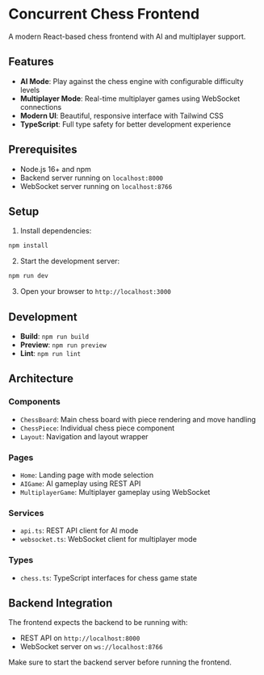 # Concurrent Chess Frontend

A modern React-based chess frontend with AI and multiplayer support.

## Features

- **AI Mode**: Play against the chess engine with configurable difficulty levels
- **Multiplayer Mode**: Real-time multiplayer games using WebSocket connections
- **Modern UI**: Beautiful, responsive interface with Tailwind CSS
- **TypeScript**: Full type safety for better development experience

## Prerequisites

- Node.js 16+ and npm
- Backend server running on `localhost:8000`
- WebSocket server running on `localhost:8766`

## Setup

1. Install dependencies:
```bash
npm install
```

2. Start the development server:
```bash
npm run dev
```

3. Open your browser to `http://localhost:3000`

## Development

- **Build**: `npm run build`
- **Preview**: `npm run preview`
- **Lint**: `npm run lint`

## Architecture

### Components
- `ChessBoard`: Main chess board with piece rendering and move handling
- `ChessPiece`: Individual chess piece component
- `Layout`: Navigation and layout wrapper

### Pages
- `Home`: Landing page with mode selection
- `AIGame`: AI gameplay using REST API
- `MultiplayerGame`: Multiplayer gameplay using WebSocket

### Services
- `api.ts`: REST API client for AI mode
- `websocket.ts`: WebSocket client for multiplayer mode

### Types
- `chess.ts`: TypeScript interfaces for chess game state

## Backend Integration

The frontend expects the backend to be running with:
- REST API on `http://localhost:8000`
- WebSocket server on `ws://localhost:8766`

Make sure to start the backend server before running the frontend. 
